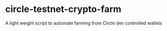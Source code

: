 # circle-testnet-crypto-farm
A light weight script to automate farming from Circle dev controlled wallets

